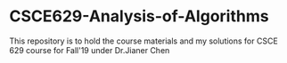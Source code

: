 # CSCE629-Analysis-of-Algorithms
This repository is to hold the course materials and my solutions for CSCE 629 course for Fall'19 under Dr.Jianer Chen
